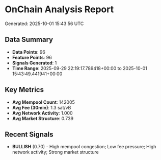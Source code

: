 # OnChain Analysis Report
Generated: 2025-10-01 15:43:56 UTC

## Data Summary
- **Data Points**: 96
- **Feature Points**: 96
- **Signals Generated**: 1
- **Time Range**: 2025-09-29 22:19:17.789418+00:00 to 2025-10-01 15:43:49.441941+00:00

## Key Metrics
- **Avg Mempool Count**: 142005
- **Avg Fee (30min)**: 1.3 sat/vB
- **Avg Network Activity**: 1.000
- **Avg Market Structure**: 0.739

## Recent Signals
- **BULLISH** (0.70) - High mempool congestion; Low fee pressure; High network activity; Strong market structure
